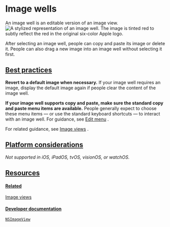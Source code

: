 Image wells
===========

An image well is an editable version of an image view.![A stylized representation of an image well. The image is tinted red to subtly reflect the red in the original six-color Apple logo.](https://docs-assets.developer.apple.com/published/101ad769eaeccadb3758ca0b05a4fc5b/components-image-well-intro@2x.png)

After selecting an image well, people can copy and paste its image or delete it. People can also drag a new image into an image well without selecting it first.

[Best practices](/design/human-interface-guidelines/image-wells#Best-practices)
-------------------------------------------------------------------------------

**Revert to a default image when necessary.** If your image well requires an image, display the default image again if people clear the content of the image well.

**If your image well supports copy and paste, make sure the standard copy and paste menu items are available.** People generally expect to choose these menu items — or use the standard keyboard shortcuts — to interact with an image well. For guidance, see [Edit menu](/design/human-interface-guidelines/the-menu-bar#Edit-menu)
.

For related guidance, see [Image views](/design/human-interface-guidelines/image-views)
.

[Platform considerations](/design/human-interface-guidelines/image-wells#Platform-considerations)
-------------------------------------------------------------------------------------------------

*Not supported in iOS, iPadOS, tvOS, visionOS, or watchOS.*

[Resources](/design/human-interface-guidelines/image-wells#Resources)
---------------------------------------------------------------------

#### [Related](/design/human-interface-guidelines/image-wells#Related)

[Image views](/design/human-interface-guidelines/image-views)


#### [Developer documentation](/design/human-interface-guidelines/image-wells#Developer-documentation)

[`NSImageView`](/documentation/appkit/nsimageview)


